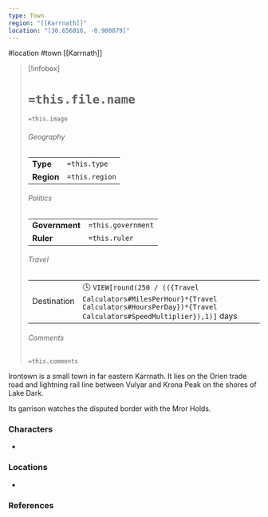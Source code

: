 ```yaml
---
type: Town
region: "[[Karrnath]]"
location: "[30.656816, -0.900879]"
---
```

 #location #town [[Karrnath]]

> [!infobox]
> # `=this.file.name`
> `=this.image`
> ###### Geography
> |  |  |
> | ---- | ---- |
> | **Type** | `=this.type` |
> | **Region** | `=this.region` |
> ###### Politics
> |  |  |
> | ---- | ---- |
> | **Government** | `=this.government` |
> | **Ruler** | `=this.ruler` |
> ###### Travel
> |  |  |
> | ---- | ---- |
> | Destination | 🕓 `VIEW[round(250 / (({Travel Calculators#MilesPerHour}*{Travel Calculators#HoursPerDay})*{Travel Calculators#SpeedMultiplier}),1)]` days |
> ###### Comments
> `=this.comments`

Irontown is a small town in far eastern Karrnath. It lies on the Orien trade road and lightning rail line between Vulyar and Krona Peak on the shores of Lake Dark.

Its garrison watches the disputed border with the Mror Holds.

### Characters

* 

### Locations

* 

### References
